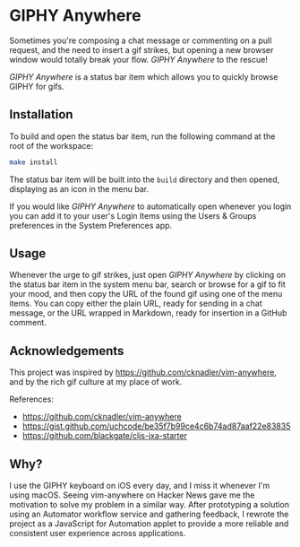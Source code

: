# GIPHY Anywhere

Sometimes you're composing a chat message or commenting on a pull request, and the need to insert a gif strikes, but opening a new browser window would totally break your flow. *GIPHY Anywhere* to the rescue!

*GIPHY Anywhere* is a status bar item which allows you to quickly browse GIPHY for gifs.

## Installation

To build and open the status bar item, run the following command at the root of the workspace:
```bash
make install
```

The status bar item will be built into the `build` directory and then opened, displaying as an icon in the menu bar.

If you would like *GIPHY Anywhere* to automatically open whenever you login you can add it to your user's Login Items using the Users & Groups preferences in the System Preferences app.

## Usage

Whenever the urge to gif strikes, just open *GIPHY Anywhere* by clicking on the status bar item in the system menu bar, search or browse for a gif to fit your mood, and then copy the URL of the found gif using one of the menu items. You can copy either the plain URL, ready for sending in a chat message, or the URL wrapped in Markdown, ready for insertion in a GitHub comment.

## Acknowledgements

This project was inspired by https://github.com/cknadler/vim-anywhere, and by the rich gif culture at my place of work.

References:

* https://github.com/cknadler/vim-anywhere
* https://gist.github.com/uchcode/be35f7b99ce4c6b74ad87aaf22e83835
* https://github.com/blackgate/cljs-jxa-starter

## Why?

I use the GIPHY keyboard on iOS every day, and I miss it whenever I'm using macOS. Seeing vim-anywhere on Hacker News gave me the motivation to solve my problem in a similar way. After prototyping a solution using an Automator workflow service and gathering feedback, I rewrote the project as a JavaScript for Automation applet to provide a more reliable and consistent user experience across applications.
